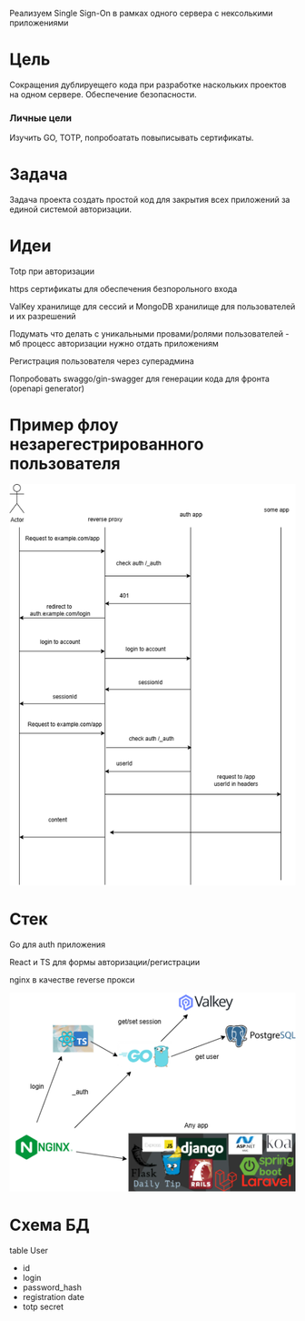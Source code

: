Реализуем Single Sign-On в рамках одного сервера с нексолькими приложениями

# Цель
Сокращения дублируещего кода при разработке наскольких проектов на одном сервере. Обеспечение безопасности.

### Личные цели

Изучить GO, TOTP, попробоатать повыписывать сертификаты.

# Задача
Задача проекта создать простой код для закрытия всех приложений за единой системой авторизации. 

# Идеи
Totp при авторизации

https сертификаты для обеспечения безпорольного входа

ValKey хранилище для сессий и MongoDB хранилище для пользователей и их разрешений 

Подумать что делать с уникальными провами/ролями пользователей - мб процесс авторизации нужно отдать приложениям 

Регистрация пользователя через суперадмина

Попробовать swaggo/gin-swagger для генерации кода для фронта (openapi generator)


# Пример флоу незарегестрированного пользователя
![unauth_floaw.png](resources/pic/unauth_floaw.png)

# Стек
Go для auth приложения 

React и TS для формы авторизации/регистрации

nginx в качестве reverse прокси

![unauth_floaw.png](resources/pic/stack.png)


# Схема БД
table User
* id
* login
* password_hash
* registration date
* totp secret
